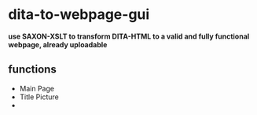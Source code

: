 # dita-to-webpage-gui
**use SAXON-XSLT to transform DITA-HTML to a valid and fully functional webpage, already uploadable**
## functions
- Main Page
- Title Picture
- 